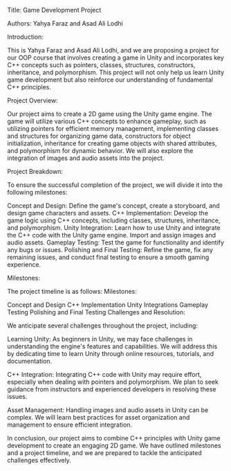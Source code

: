 Title: Game Development Project

Authors: Yahya Faraz and Asad Ali Lodhi

Introduction:

This is Yahya Faraz and Asad Ali Lodhi, and we are proposing a project for our OOP course that involves creating a game in Unity and incorporates key C++ concepts such as pointers, classes, structures, constructors, inheritance, and polymorphism. This project will not only help us learn Unity game development but also reinforce our understanding of fundamental C++ principles.

Project Overview:

Our project aims to create a 2D game using the Unity game engine. The game will utilize various C++ concepts to enhance gameplay, such as utilizing pointers for efficient memory management, implementing classes and structures for organizing game data, constructors for object initialization, inheritance for creating game objects with shared attributes, and polymorphism for dynamic behavior. We will also explore the integration of images and audio assets into the project.

Project Breakdown:

To ensure the successful completion of the project, we will divide it into the following milestones:

Concept and Design: Define the game's concept, create a storyboard, and design game characters and assets.
C++ Implementation: Develop the game logic using C++ concepts, including classes, structures, inheritance, and polymorphism.
Unity Integration: Learn how to use Unity and integrate the C++ code with the Unity game engine. Import and assign images and audio assets.
Gameplay Testing: Test the game for functionality and identify any bugs or issues.
Polishing and Final Testing: Refine the game, fix any remaining issues, and conduct final testing to ensure a smooth gaming experience.

Milestones:

The project timeline is as follows:
Milestones:

Concept and Design
C++ Implementation
Unity Integrations
Gameplay Testing 
Polishing and Final Testing
Challenges and Resolution:

We anticipate several challenges throughout the project, including:

Learning Unity: As beginners in Unity, we may face challenges in understanding the engine's features and capabilities. We will address this by dedicating time to learn Unity through online resources, tutorials, and documentation.

C++ Integration: Integrating C++ code with Unity may require effort, especially when dealing with pointers and polymorphism. We plan to seek guidance from instructors and experienced developers in resolving these issues.

Asset Management: Handling images and audio assets in Unity can be complex. We will learn best practices for asset organization and management to ensure efficient integration.

In conclusion, our project aims to combine C++ principles with Unity game development to create an engaging 2D game. We have outlined milestones and a project timeline, and we are prepared to tackle the anticipated challenges effectively.
